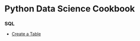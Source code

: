 # Python Data Science Cookbook

### SQL

  - [Create a Table](https://github.com/sebamacchia/python-datascience-cookbook/blob/master/SQL/Create-A-Table.ipynb)
